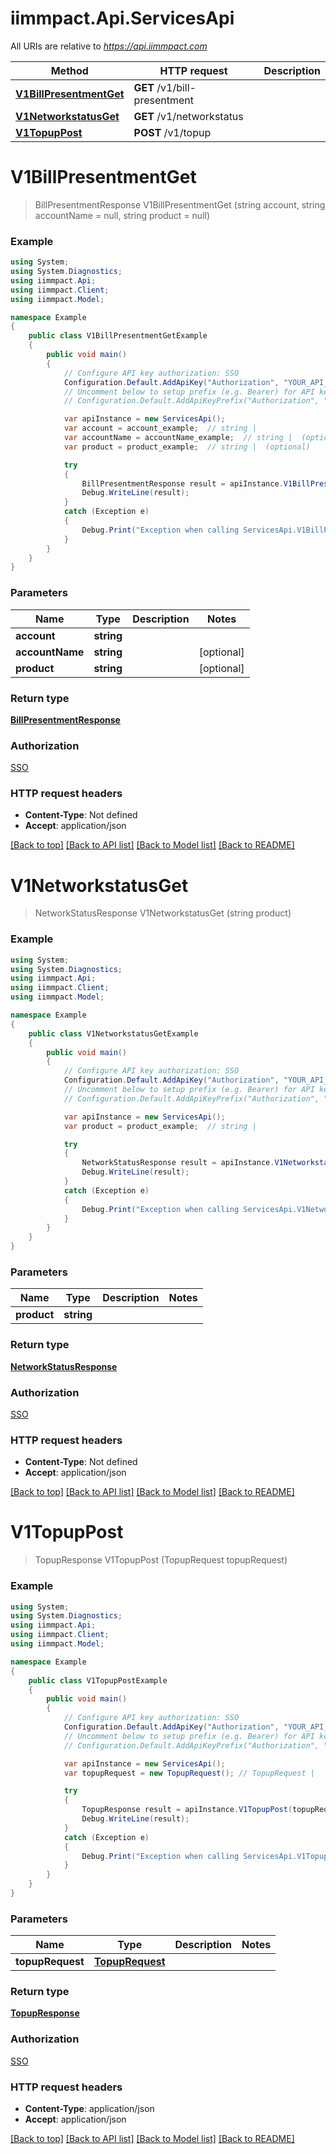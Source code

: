 # iimmpact.Api.ServicesApi

All URIs are relative to *https://api.iimmpact.com*

Method | HTTP request | Description
------------- | ------------- | -------------
[**V1BillPresentmentGet**](ServicesApi.md#v1billpresentmentget) | **GET** /v1/bill-presentment | 
[**V1NetworkstatusGet**](ServicesApi.md#v1networkstatusget) | **GET** /v1/networkstatus | 
[**V1TopupPost**](ServicesApi.md#v1topuppost) | **POST** /v1/topup | 


<a name="v1billpresentmentget"></a>
# **V1BillPresentmentGet**
> BillPresentmentResponse V1BillPresentmentGet (string account, string accountName = null, string product = null)



### Example
```csharp
using System;
using System.Diagnostics;
using iimmpact.Api;
using iimmpact.Client;
using iimmpact.Model;

namespace Example
{
    public class V1BillPresentmentGetExample
    {
        public void main()
        {
            // Configure API key authorization: SSO
            Configuration.Default.AddApiKey("Authorization", "YOUR_API_KEY");
            // Uncomment below to setup prefix (e.g. Bearer) for API key, if needed
            // Configuration.Default.AddApiKeyPrefix("Authorization", "Bearer");

            var apiInstance = new ServicesApi();
            var account = account_example;  // string | 
            var accountName = accountName_example;  // string |  (optional) 
            var product = product_example;  // string |  (optional) 

            try
            {
                BillPresentmentResponse result = apiInstance.V1BillPresentmentGet(account, accountName, product);
                Debug.WriteLine(result);
            }
            catch (Exception e)
            {
                Debug.Print("Exception when calling ServicesApi.V1BillPresentmentGet: " + e.Message );
            }
        }
    }
}
```

### Parameters

Name | Type | Description  | Notes
------------- | ------------- | ------------- | -------------
 **account** | **string**|  | 
 **accountName** | **string**|  | [optional] 
 **product** | **string**|  | [optional] 

### Return type

[**BillPresentmentResponse**](BillPresentmentResponse.md)

### Authorization

[SSO](../README.md#SSO)

### HTTP request headers

 - **Content-Type**: Not defined
 - **Accept**: application/json

[[Back to top]](#) [[Back to API list]](../README.md#documentation-for-api-endpoints) [[Back to Model list]](../README.md#documentation-for-models) [[Back to README]](../README.md)

<a name="v1networkstatusget"></a>
# **V1NetworkstatusGet**
> NetworkStatusResponse V1NetworkstatusGet (string product)



### Example
```csharp
using System;
using System.Diagnostics;
using iimmpact.Api;
using iimmpact.Client;
using iimmpact.Model;

namespace Example
{
    public class V1NetworkstatusGetExample
    {
        public void main()
        {
            // Configure API key authorization: SSO
            Configuration.Default.AddApiKey("Authorization", "YOUR_API_KEY");
            // Uncomment below to setup prefix (e.g. Bearer) for API key, if needed
            // Configuration.Default.AddApiKeyPrefix("Authorization", "Bearer");

            var apiInstance = new ServicesApi();
            var product = product_example;  // string | 

            try
            {
                NetworkStatusResponse result = apiInstance.V1NetworkstatusGet(product);
                Debug.WriteLine(result);
            }
            catch (Exception e)
            {
                Debug.Print("Exception when calling ServicesApi.V1NetworkstatusGet: " + e.Message );
            }
        }
    }
}
```

### Parameters

Name | Type | Description  | Notes
------------- | ------------- | ------------- | -------------
 **product** | **string**|  | 

### Return type

[**NetworkStatusResponse**](NetworkStatusResponse.md)

### Authorization

[SSO](../README.md#SSO)

### HTTP request headers

 - **Content-Type**: Not defined
 - **Accept**: application/json

[[Back to top]](#) [[Back to API list]](../README.md#documentation-for-api-endpoints) [[Back to Model list]](../README.md#documentation-for-models) [[Back to README]](../README.md)

<a name="v1topuppost"></a>
# **V1TopupPost**
> TopupResponse V1TopupPost (TopupRequest topupRequest)



### Example
```csharp
using System;
using System.Diagnostics;
using iimmpact.Api;
using iimmpact.Client;
using iimmpact.Model;

namespace Example
{
    public class V1TopupPostExample
    {
        public void main()
        {
            // Configure API key authorization: SSO
            Configuration.Default.AddApiKey("Authorization", "YOUR_API_KEY");
            // Uncomment below to setup prefix (e.g. Bearer) for API key, if needed
            // Configuration.Default.AddApiKeyPrefix("Authorization", "Bearer");

            var apiInstance = new ServicesApi();
            var topupRequest = new TopupRequest(); // TopupRequest | 

            try
            {
                TopupResponse result = apiInstance.V1TopupPost(topupRequest);
                Debug.WriteLine(result);
            }
            catch (Exception e)
            {
                Debug.Print("Exception when calling ServicesApi.V1TopupPost: " + e.Message );
            }
        }
    }
}
```

### Parameters

Name | Type | Description  | Notes
------------- | ------------- | ------------- | -------------
 **topupRequest** | [**TopupRequest**](TopupRequest.md)|  | 

### Return type

[**TopupResponse**](TopupResponse.md)

### Authorization

[SSO](../README.md#SSO)

### HTTP request headers

 - **Content-Type**: application/json
 - **Accept**: application/json

[[Back to top]](#) [[Back to API list]](../README.md#documentation-for-api-endpoints) [[Back to Model list]](../README.md#documentation-for-models) [[Back to README]](../README.md)

